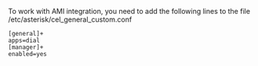 To work with AMI integration, you need to add the following lines to the file /etc/asterisk/cel_general_custom.conf

```
[general]+
apps=dial
[manager]+
enabled=yes
```
